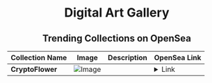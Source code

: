 <div align="center">

# Digital Art Gallery

## Trending Collections on OpenSea

| Collection Name                       | Image                                                                                     | Description                       | OpenSea Link                                                                                          |
|---------------------------------------|-------------------------------------------------------------------------------------------|-----------------------------------|--------------------------------------------------------------------------------------------------------|
| **CryptoFlower** | ![Image](https://i.seadn.io/s/raw/files/b119bc0cb34775014dcdb6465c7d1430.jpg?w=500&auto=format?w=200&auto=format) |  | <details><summary>Link</summary>[CryptoFlower](https://opensea.io/collection/cryptoflower-5)</details> |

</div>
